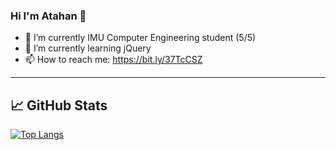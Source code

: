 ### Hi I'm Atahan 👋


- 🔭 I’m currently IMU Computer Engineering student (5/5)
- 🌱 I’m currently learning jQuery
- 📫 How to reach me: https://bit.ly/37TcCSZ
-----------------------------------------------------------------

## &#x1f4c8; GitHub Stats
[![Top Langs](https://github-readme-stats.vercel.app/api/top-langs/?username=AtahanKocc)](https://github.com/anuraghazra/github-readme-stats)


